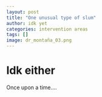 ```yaml
---
layout: post
title: "One unusual type of slum"
author: idk yet
categories: intervention areas
tags: []
image: dr_montaña_03.png
---
```

# Idk either
Once upon a time....
